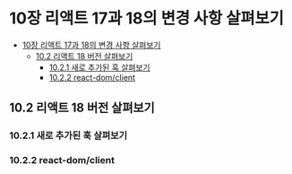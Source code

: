 # 10장 리액트 17과 18의 변경 사항 살펴보기

- [10장 리액트 17과 18의 변경 사항 살펴보기](#10장-리액트-17과-18의-변경-사항-살펴보기)
  - [10.2 리액트 18 버전 살펴보기](#102-리액트-18-버전-살펴보기)
    - [10.2.1 새로 추가된 훅 살펴보기](#1021-새로-추가된-훅-살펴보기)
    - [10.2.2 react-dom/client](#1022-react-domclient)

## 10.2 리액트 18 버전 살펴보기

### 10.2.1 새로 추가된 훅 살펴보기

### 10.2.2 react-dom/client
